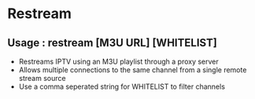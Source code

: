 # Restream
## Usage : restream [M3U URL] [WHITELIST]

- Restreams IPTV using an M3U playlist through a proxy server
- Allows multiple connections to the same channel from a single remote stream source
- Use a comma seperated string for WHITELIST to filter channels

